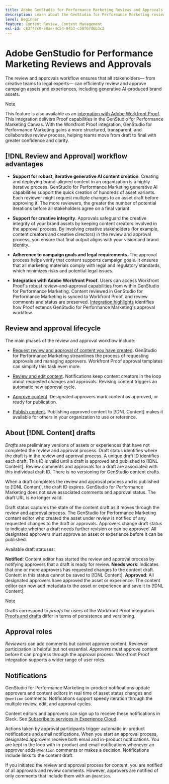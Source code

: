```yaml
---
title: Adobe GenStudio for Performance Marketing Reviews and Approvals
description: Learn about the GenStudio for Performance Marketing review and approval process.
level: Beginner
feature: Content Review, Content Management
exl-id: c83f47c0-e8ae-4c54-84b3-c50f67d6b3c2
---
```

# Adobe GenStudio for Performance Marketing Reviews and Approvals

The review and approvals workflow ensures that all stakeholders— from creative teams to legal experts— can efficiently review and approve campaign assets and experiences, including generative AI-produced brand assets.

>[!NOTE]
>
> This feature is also available as an [integration with Adobe Workfront Proof](./proof-integration.md). This integration delivers Proof capabilities in the GenStudio for Performance Marketing Canvas. With the Workfront Proof integration, GenStudio for Performance Marketing gains a more structured, transparent, and collaborative review process, helping teams move from draft to final with greater confidence and clarity. 

## [!DNL Review and Approval] workflow advantages

* **Support for robust, iterative generative AI content creation**. Creating and deploying brand-aligned content in an organization is a highly iterative process. GenStudio for Performance Marketing generative AI capabilities support the quick creation of hundreds of asset variants. Each reviewer might request multiple changes to an asset draft before approving it. The more reviewers, the greater the number of potential iterations before all stakeholders agree on a final variant.

* **Support for creative integrity**. Approvals safeguard the creative integrity of your brand assets by keeping content creators involved in the approval process. By involving creative stakeholders (for example, content creators and creative directors) in the review and approval process, you ensure that final output aligns with your vision and brand identity.

* **Adherence to campaign goals and legal requirements**. The approval process helps verify that content supports campaign goals. It ensures that all marketing materials comply with legal and regulatory standards, which minimizes risks and potential legal issues.

* **Integration with Adobe Workfront Proof**. Users can access Workfront Proof's robust review-and-approval capabilities from within GenStudio for Performance Marketing. Content reviewed in GenStudio for Performance Marketing is synced to Workfront Proof, and review comments and status are preserved. [Integration highlights](./proof-integration.md) identifies how Proof extends GenStudio for Performance Marketing's approval workflow.

## Review and approval lifecycle

The main phases of the review and approval workflow include:

* [Request review and approval of content you have created](./request-review.md). GenStudio for Performance Marketing streamlines the process of requesting approvals and managing approvers. Workfront Proof approval templates can simplify this task even more.

* [Review and edit content](./review-and-edit.md). Notifications keep content creators in the loop about requested changes and approvals. Revising content triggers an automatic new approval cycle.

* [Approve content](./approve-content.md). Designated approvers mark content as approved, or ready for publication.

* [Publish content](./publish-content.md). Publishing approved content to [!DNL Content] makes it available for others in your organization to use or reference.

## About [!DNL Content] drafts

_Drafts_ are preliminary versions of assets or experiences that have not completed the review and approval process. Draft status identifies where the draft is in the review and approval process. A unique draft ID identifies each draft. This ID is valid until a draft is approved and published to [!DNL Content]. Review comments and approvals for a draft are associated with this individual draft ID. There is no versioning for GenStudio content drafts.

When a draft completes the review and approval process and is published to [!DNL Content], the draft ID expires. GenStudio for Performance Marketing does not save associated comments and approval status. The draft URL is no longer valid. 

Draft status captures the state of the content draft as it moves through the review and approval process. The GenStudio for Performance Marketing content editor who created the asset under review is notified of any requested changes to the draft or approvals. Approvers change draft status to indicate whether a draft needs further revision or can be approved. All designated approvers must approve an asset or experience before it can be published.

Available draft statuses:

**Notified**: Content editor has started the review and approval process by notifying approvers that a draft is ready for review.
**Needs work**: Indicates that one or more approvers has requested changes to the content draft. Content in this status cannot be saved to [!DNL Content].
**Approved**: All designated approvers have approved the asset or experience. The content editor can now add metadata to the asset or experience and save it to [!DNL Content].

>[!NOTE]
>
> Drafts correspond to _proofs_ for users of the Workfront Proof integration. [Proofs and drafts](proof-integration.md#drafts-and-proofs) differ in terms of persistence and versioning.

## Approval roles

_Reviewers_ can add comments but cannot approve content. Reviewer participation is helpful but not essential. _Approvers_ must approve content before it can progress through the approval process. Workfront Proof integration supports a wider range of user roles.


## Notifications

GenStudio for Performance Marketing in-product notifications update approvers and content editors in real time of asset status changes and `@mention` comments. Notifications support speedy iteration through the multiple review, edit, and approval cycles.

Content editors and approvers can sign up to receive these notifications in Slack. See [Subscribe to services in Experience Cloud](https://experienceleague.adobe.com/en/docs/core-services/interface/features/account-preferences#slack).

Actions taken by approval participants trigger automatic in-product notifications and email notifications. When you start an approval process, designated approvers receive both email and in-product notifications. You are kept in the loop with in-product and email notifications whenever an approver adds `@mention` comments or makes a decision. Notifications include links to the content draft.

If you initiated the review and approval process for content, you are notified of all approvals and review comments. However, approvers are notified of only comments that include them with an `@mention`.
